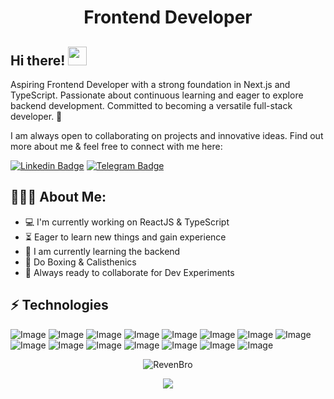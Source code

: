 <h1 align="center">Frontend Developer</h1>

## Hi there! <img src="https://raw.githubusercontent.com/aemmadi/aemmadi/master/wave.gif" width="30px">

Aspiring Frontend Developer with a strong foundation in Next.js and TypeScript. Passionate about continuous learning and eager to explore backend development. Committed to becoming a versatile full-stack developer. 🚀 </br>

I am always open to collaborating on projects and innovative ideas. Find out more about me & feel free to connect with me here:

[![Linkedin Badge](https://img.shields.io/badge/-Saidakbarov_Abdulloh-blue?style=flat-square&logo=Linkedin&logoColor=white&link=https://www.linkedin.com/in/saidakbarovabdulloh/)](www.linkedin.com/in/saidakbarovabdulloh/) 
[![Telegram Badge](https://img.shields.io/badge/@Saidakbarovv_A-2CA5E0?style=flat-square&logo=telegram&logoColor=white&link=https://t.me/Saidakbarovv_A)](https://t.me/Saidakbarovv_A)

<h2 align="left">👨🏻‍💻 About Me:</h2>

- :computer: I'm currently working on ReactJS & TypeScript
- :hourglass_flowing_sand:  Eager to learn new things and gain experience
- :triangular_flag_on_post: I am currently learning the backend
- :muscle: Do Boxing & Calisthenics
- :rocket: Always ready to collaborate for Dev Experiments

## ⚡ Technologies

![Image](https://img.shields.io/badge/-HTML5-E34F26?style=for-the-badge&logo=html5&logoColor=white)
![Image](https://img.shields.io/badge/-CSS3-1572B6?style=for-the-badge&logo=css3)
![Image](https://img.shields.io/badge/Sass-CC6699?style=for-the-badge&logo=sass&logoColor=white)
![Image](https://img.shields.io/badge/Tailwind_CSS-38B2AC?style=for-the-badge&logo=tailwind-css&logoColor=white)
![Image](https://img.shields.io/badge/-Bootstrap-563D7C?style=for-the-badge&logo=bootstrap)
![Image](https://img.shields.io/badge/JavaScript-323330?style=for-the-badge&logo=javascript&logoColor=F7DF1E)
![Image](https://img.shields.io/badge/TypeScript-007ACC?style=for-the-badge&logo=typescript&logoColor=white)
![Image](https://img.shields.io/badge/React-20232A?style=for-the-badge&logo=react&logoColor=61DAFB)
![Image](https://img.shields.io/badge/next%20js-000000?style=for-the-badge&logo=nextdotjs&logoColor=white)
![Image](https://img.shields.io/badge/Vite-B73BFE?style=for-the-badge&logo=vite&logoColor=FFD62E)
![Image](https://img.shields.io/badge/Git-F05032?style=for-the-badge&logo=git&logoColor=white)
![Image](https://img.shields.io/badge/GitHub-100000?style=for-the-badge&logo=github&logoColor=white)
![Image](https://img.shields.io/badge/Redux-593D88?style=for-the-badge&logo=redux&logoColor=white)
![Image](https://img.shields.io/badge/Figma-F24E1E?style=for-the-badge&logo=figma&logoColor=white)
![Image](https://img.shields.io/badge/Ant%20Design-1890FF?style=for-the-badge&logo=antdesign&logoColor=white)

<p align="center"> <img src="https://github-readme-stats.vercel.app/api?username=revenbro&show_icons=true&theme=gotham" alt="RevenBro" />

<p align="center">
  <a href="https://github.com/revenbro">
    <img src="https://github-profile-trophy.vercel.app/?username=revenbro&theme=dracula" />
  </a>
</p>
